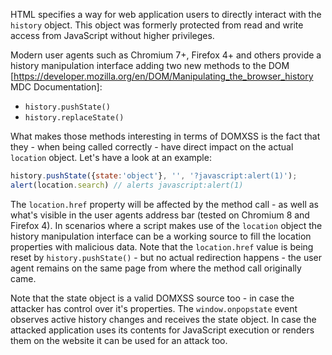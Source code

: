 HTML specifies a way for web application users to directly interact with the `history` object. This object was formerly protected from read and write access from JavaScript without higher privileges.

Modern user agents such as Chromium 7+, Firefox 4+ and others provide a history manipulation interface adding two new methods to the DOM [https://developer.mozilla.org/en/DOM/Manipulating_the_browser_history MDC Documentation]:

 * `history.pushState()`
 * `history.replaceState()`

What makes those methods interesting in terms of DOMXSS is the fact that they - when being called correctly - have direct impact on the actual `location` object. Let's have a look at an example:
```js
history.pushState({state:'object'}, '', '?javascript:alert(1)');
alert(location.search) // alerts javascript:alert(1)
```

The `location.href` property will be affected by the method call - as well as what's visible in the user agents address bar (tested on Chromium 8 and Firefox 4). In scenarios where a script makes use of the `location` object the history manipulation interface can be a working source to fill the location properties with malicious data. Note that the `location.href` value is being reset by `history.pushState()` - but no actual redirection happens - the user agent remains on the same page from where the method call originally came.

Note that the state object is a valid DOMXSS source too - in case the attacker has control over it's properties. The `window.onpopstate` event observes active history changes and receives the state object. In case the attacked application uses its contents for JavaScript execution or renders them on the website it can be used for an attack too.
